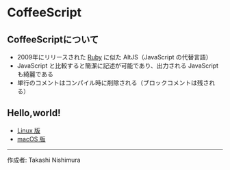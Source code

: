 # CoffeeScript

## CoffeeScriptについて

* 2009年にリリースされた [Ruby](https://ja.wikipedia.org/wiki/Ruby) に似た AltJS（JavaScript の代替言語）
* JavaScript と比較すると簡潔に記述が可能であり、出力される JavaScript も綺麗である
* 単行のコメントはコンパイル時に削除される（ブロックコメントは残される）

## Hello,world!

* [Linux 版](https://github.com/TakashiNishimura/HelloWorld/blob/master/CoffeeScript/CoffeeScript_linux.md)
* [macOS 版](https://github.com/TakashiNishimura/HelloWorld/blob/master/CoffeeScript/CoffeeScript_mac.md)

***
作成者: Takashi Nishimura